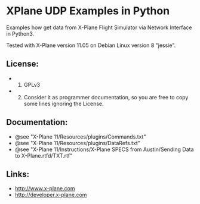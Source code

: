 XPlane UDP Examples in Python
===============================
Examples how get data from X-Plane Flight Simulator via Network Interface in Python3.

Tested with X-Plane version 11.05 on Debian Linux version 8 "jessie".

License: 
--------
* 1) GPLv3
* 2) Consider it as programmer documentation, so you are free to copy some lines ignoring the License. 

Documentation:
--------------
* @see "X-Plane 11/Resources/plugins/Commands.txt"
* @see "X-Plane 11/Resources/plugins/DataRefs.txt"
* @see "X-Plane 11/Instructions/X-Plane SPECS from Austin/Sending Data to X-Plane.rtfd/TXT.rtf"

Links: 
------
* http://www.x-plane.com
* http://developer.x-plane.com
